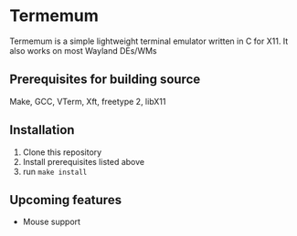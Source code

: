 # Termemum
Termemum is a simple lightweight terminal emulator written in C for X11. It also works on most Wayland DEs/WMs

## Prerequisites for building source
Make, GCC, VTerm, Xft, freetype 2, libX11

## Installation
1. Clone this repository
2. Install prerequisites listed above
3. run ``` make install ```

## Upcoming features
- Mouse support
